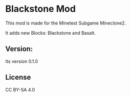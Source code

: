 # Blackstone Mod

This mod is made for the Minetest Subgame Mineclone2.

It adds new Blocks: Blackstone and Basalt.

## Version:

Its version 0.1.0

## License

CC BY-SA 4.0